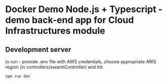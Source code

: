 # Docker Demo Node.js + Typescript - demo back-end app for Cloud Infrastructures module

## Development server

to run - provide .env file with AWS credentials, choose appropriate AWS region (in controllers/swarmController) and hit:

```
npm run dev
```